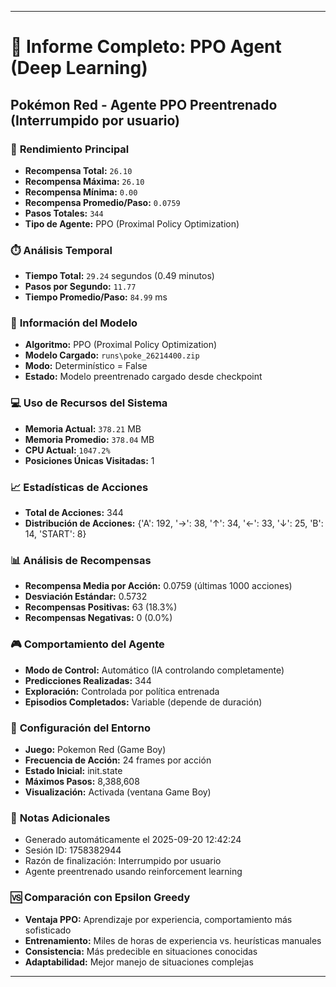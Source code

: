 
---
# 🤖 Informe Completo: PPO Agent (Deep Learning)
## Pokémon Red - Agente PPO Preentrenado (Interrumpido por usuario)

### 🎯 **Rendimiento Principal**
- **Recompensa Total:** `26.10`
- **Recompensa Máxima:** `26.10`
- **Recompensa Mínima:** `0.00`
- **Recompensa Promedio/Paso:** `0.0759`
- **Pasos Totales:** `344`
- **Tipo de Agente:** PPO (Proximal Policy Optimization)

### ⏱️ **Análisis Temporal**
- **Tiempo Total:** `29.24` segundos (0.49 minutos)
- **Pasos por Segundo:** `11.77`
- **Tiempo Promedio/Paso:** `84.99` ms

### 🧠 **Información del Modelo**
- **Algoritmo:** PPO (Proximal Policy Optimization)
- **Modelo Cargado:** `runs\poke_26214400.zip`
- **Modo:** Determinístico = False
- **Estado:** Modelo preentrenado cargado desde checkpoint

### 💻 **Uso de Recursos del Sistema**
- **Memoria Actual:** `378.21` MB
- **Memoria Promedio:** `378.04` MB
- **CPU Actual:** `1047.2%`
- **Posiciones Únicas Visitadas:** 1

### 📈 **Estadísticas de Acciones**
- **Total de Acciones:** 344
- **Distribución de Acciones:** {'A': 192, '→': 38, '↑': 34, '←': 33, '↓': 25, 'B': 14, 'START': 8}

### 📊 **Análisis de Recompensas**
- **Recompensa Media por Acción:** 0.0759 (últimas 1000 acciones)
- **Desviación Estándar:** 0.5732
- **Recompensas Positivas:** 63 (18.3%)
- **Recompensas Negativas:** 0 (0.0%)

### 🎮 **Comportamiento del Agente**
- **Modo de Control:** Automático (IA controlando completamente)
- **Predicciones Realizadas:** 344
- **Exploración:** Controlada por política entrenada
- **Episodios Completados:** Variable (depende de duración)

### 🔧 **Configuración del Entorno**
- **Juego:** Pokemon Red (Game Boy)
- **Frecuencia de Acción:** 24 frames por acción
- **Estado Inicial:** init.state
- **Máximos Pasos:** 8,388,608
- **Visualización:** Activada (ventana Game Boy)

### 📝 **Notas Adicionales**
- Generado automáticamente el 2025-09-20 12:42:24
- Sesión ID: 1758382944
- Razón de finalización: Interrumpido por usuario
- Agente preentrenado usando reinforcement learning

### 🆚 **Comparación con Epsilon Greedy**
- **Ventaja PPO:** Aprendizaje por experiencia, comportamiento más sofisticado
- **Entrenamiento:** Miles de horas de experiencia vs. heurísticas manuales
- **Consistencia:** Más predecible en situaciones conocidas
- **Adaptabilidad:** Mejor manejo de situaciones complejas

---
